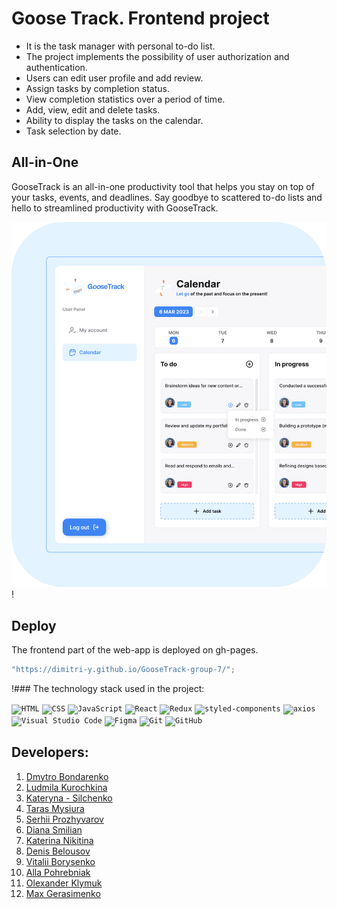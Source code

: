 # Goose Track. Frontend project 

- It is the task manager with personal to-do list.
- The project implements the possibility of user authorization and authentication.
- Users can  edit user profile and add review.
- Assign tasks by completion status.
- View completion statistics over a period of time.
- Add, view, edit and delete tasks.
- Ability to display the tasks on the calendar.
- Task selection by date.

## All-in-One

GooseTrack is an all-in-one productivity tool that helps you stay on top 
of your tasks, events, and deadlines. Say goodbye to scattered to-do lists 
and hello to streamlined productivity with GooseTrack.

![](./src/images/mainPage/desktop/desktop_all@2x.png)!

## Deploy

The frontend part of the web-app is deployed on gh-pages.

```javascript
"https://dimitri-y.github.io/GooseTrack-group-7/";
```

!### The technology stack used in the project:

<code><img height="55" src="https://user-images.githubusercontent.com/25181517/192158954-f88b5814-d510-4564-b285-dff7d6400dad.png" alt="HTML" title="HTML" /></code>
<code><img height="55" src="https://user-images.githubusercontent.com/25181517/183898674-75a4a1b1-f960-4ea9-abcb-637170a00a75.png" alt="CSS" title="CSS" /></code>
<code><img height="55" src="https://user-images.githubusercontent.com/25181517/117447155-6a868a00-af3d-11eb-9cfe-245df15c9f3f.png" alt="JavaScript" title="JavaScript" /></code>
<code><img height="55" src="https://user-images.githubusercontent.com/25181517/183897015-94a058a6-b86e-4e42-a37f-bf92061753e5.png" alt="React" title="React" /></code>
<code><img height="55" src="https://user-images.githubusercontent.com/25181517/187896150-cc1dcb12-d490-445c-8e4d-1275cd2388d6.png" alt="Redux" title="Redux" /></code>
<code><img height="55" src="https://raw.githubusercontent.com/styled-components/brand/master/styled-components.png" alt="styled-components" title="styled-components" /></code>
<code><img height="55" src="https://avatars.githubusercontent.com/u/32372333?s=48&v=4" alt="axios" title="axios" /></code>
<code><img height="55" src="https://user-images.githubusercontent.com/25181517/192108891-d86b6220-e232-423a-bf5f-90903e6887c3.png" alt="Visual Studio Code" title="Visual Studio Code" /></code>
<code><img height="55" src="https://user-images.githubusercontent.com/25181517/189715289-df3ee512-6eca-463f-a0f4-c10d94a06b2f.png" alt="Figma" title="Figma" /></code>
<code><img height="55" src="https://user-images.githubusercontent.com/25181517/192108372-f71d70ac-7ae6-4c0d-8395-51d8870c2ef0.png" alt="Git" title="Git" /></code>
<code><img height="55" src="https://user-images.githubusercontent.com/25181517/192108374-8da61ba1-99ec-41d7-80b8-fb2f7c0a4948.png" alt="GitHub" title="GitHub" /></code>

## Developers:

1. [Dmytro Bondarenko](https://github.com/Dimitri-Y)
2. [Ludmila Kurochkina](https://github.com/ludmilka-k)
3. [Kateryna - Silchenko](https://github.com/Kateryna1706)
4. [Taras Mysiura](https://github.com/TarasMysiura)
5. [Serhii Prozhyvarov](https://github.com/prozhyvarov)
6. [Diana Smilian](https://github.com/diankasmilian)
7. [Katerina Nikitina](https://github.com/KaterynaNikitina)
8. [Denis Belousov](https://github.com/denis-bw)
9. [Vitalii Borysenko](https://github.com/Senriv)
10. [Alla Pohrebniak](https://github.com/9Alla9)
11. [Olexander Klymuk](https://github.com/swcAlexander)
12. [Max Gerasimenko](https://github.com/MaksoN03)